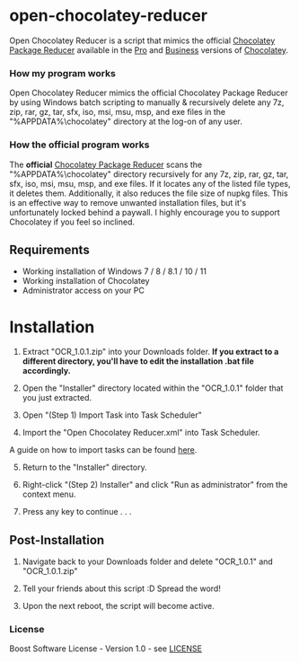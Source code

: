 # open-chocolatey-reducer
Open Chocolatey Reducer is a script that mimics the official [Chocolatey Package Reducer](https://docs.chocolatey.org/en-us/features/package-reducer#mainContent) available in the [Pro](https://chocolatey.org/pricing#pricing-faq) and [Business](https://chocolatey.org/pricing#pricing-faq) versions of [Chocolatey](https://chocolatey.org).

### How my program works
Open Chocolatey Reducer mimics the official Chocolatey Package Reducer by using Windows batch scripting to manually & recursively delete any 7z, zip, rar, gz, tar, sfx, iso, msi, msu, msp, and exe files in the "%APPDATA%\chocolatey\" directory at the log-on of any user.

### How the official program works
The __official__ [Chocolatey Package Reducer](https://docs.chocolatey.org/en-us/features/package-reducer#mainContent) scans the "%APPDATA%\chocolatey\" directory recursively for any 7z, zip, rar, gz, tar, sfx, iso, msi, msu, msp, and exe files. If it locates any of the listed file types, it deletes them. Additionally, it also reduces the file size of nupkg files. This is an effective way to remove unwanted installation files, but it's unfortunately locked behind a paywall. I highly encourage you to support Chocolatey if you feel so inclined. 

## Requirements
* Working installation of Windows 7 / 8 / 8.1 / 10 / 11
* Working installation of Chocolatey
* Administrator access on your PC

# Installation

1. Extract "OCR_1.0.1.zip" into your Downloads folder. **If you extract to a different directory, you'll have to edit the installation .bat file accordingly.**

2. Open the "Installer" directory located within the "OCR_1.0.1" folder that you just extracted.

3. Open "(Step 1) Import Task into Task Scheduler"

4. Import the "Open Chocolatey Reducer.xml" into Task Scheduler.

A guide on how to import tasks can be found [here](https://www.windowscentral.com/how-export-and-import-scheduled-tasks-windows-10).

5. Return to the "Installer" directory.

6. Right-click "(Step 2) Installer" and click "Run as administrator" from the context menu.

7. Press any key to continue . . .

## Post-Installation
1. Navigate back to your Downloads folder and delete "OCR_1.0.1" and "OCR_1.0.1.zip"

2. Tell your friends about this script :D Spread the word!

3. Upon the next reboot, the script will become active.

### License
Boost Software License - Version 1.0 - see [LICENSE](https://github.com/PixelPickaxe/open-chocolatey-reducer/blob/main/LICENSE)
